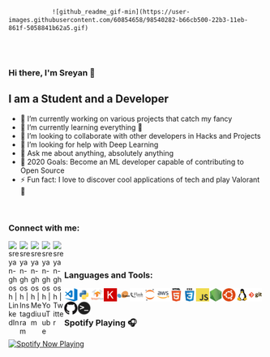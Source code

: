                 ![github_readme_gif-min](https://user-images.githubusercontent.com/60854658/98540282-b66cb500-22b3-11eb-861f-5058841b62a5.gif)
</br>
</br>

### Hi there, I'm Sreyan 👋

## I am a Student and a Developer

- 🔭 I’m currently working on various projects that catch my fancy
- 🌱 I’m currently learning everything 🤣
- 👯 I’m looking to collaborate with other developers in Hacks and Projects
- 🤔 I’m looking for help with Deep Learning
- 💬 Ask me about anything, absolutely anything
- 🥅 2020 Goals: Become an ML developer capable of contributing to Open Source
- ⚡ Fun fact: I love to discover cool applications of tech and play Valorant 🤣
</br>

### Connect with me:

[<img align="left" alt="sreyan-ghosh | LinkedIn" width="22px" src="https://cdn.jsdelivr.net/npm/simple-icons@v3/icons/linkedin.svg" />][linkedin]
[<img align="left" alt="sreyan-ghosh | Instagram" width="22px" src="https://cdn.jsdelivr.net/npm/simple-icons@v3/icons/instagram.svg" />][instagram]
[<img align="left" alt="sreyan-ghosh | Medium" width="22px" src="https://cdn.jsdelivr.net/npm/simple-icons@v3/icons/medium.svg" />][medium]
[<img align="left" alt="sreyan-ghosh | YouTube" width="22px" src="https://cdn.jsdelivr.net/npm/simple-icons@v3/icons/facebook.svg" />][facebook]
[<img align="left" alt="sreyan-ghosh | Twitter" width="22px" src="https://cdn.jsdelivr.net/npm/simple-icons@v3/icons/twitter.svg" />][twitter]

</br>
</br>

### Languages and Tools:

<img align="left" alt="Visual Studio Code" width="26px" src="https://raw.githubusercontent.com/github/explore/80688e429a7d4ef2fca1e82350fe8e3517d3494d/topics/visual-studio-code/visual-studio-code.png" />
<img align="left" alt="Python" width="26px" src="https://raw.githubusercontent.com/github/explore/80688e429a7d4ef2fca1e82350fe8e3517d3494d/topics/python/python.png" />
<img align="left" alt="Tensorflow" width="26px" src="https://raw.githubusercontent.com/github/explore/80688e429a7d4ef2fca1e82350fe8e3517d3494d/topics/tensorflow/tensorflow.png" />
<img align="left" alt="Keras" width="26px" src="https://raw.githubusercontent.com/github/explore/master/topics/keras/keras.png" />
<img align="left" alt="Ubuntu" width="26px" src="https://raw.githubusercontent.com/github/explore/80688e429a7d4ef2fca1e82350fe8e3517d3494d/topics/scikit-learn/scikit-learn.png" />
<img align="left" alt="Flask" width="26px" src="https://raw.githubusercontent.com/github/explore/master/topics/flask/flask.png" />
<img align="left" alt="Jupyter" width="26px" src="https://raw.githubusercontent.com/github/explore/master/topics/jupyter-notebook/jupyter-notebook.png" />
<img align="left" alt="AWS" width="26px" src="https://raw.githubusercontent.com/github/explore/master/topics/aws/aws.png" />
<img align="left" alt="HTML5" width="26px" src="https://raw.githubusercontent.com/github/explore/80688e429a7d4ef2fca1e82350fe8e3517d3494d/topics/html/html.png" />
<img align="left" alt="CSS3" width="26px" src="https://raw.githubusercontent.com/github/explore/80688e429a7d4ef2fca1e82350fe8e3517d3494d/topics/css/css.png" />
<img align="left" alt="JavaScript" width="26px" src="https://raw.githubusercontent.com/github/explore/80688e429a7d4ef2fca1e82350fe8e3517d3494d/topics/javascript/javascript.png" />
<img align="left" alt="Node.js" width="26px" src="https://raw.githubusercontent.com/github/explore/80688e429a7d4ef2fca1e82350fe8e3517d3494d/topics/nodejs/nodejs.png" />
<img align="left" alt="Ubuntu" width="26px" src="https://raw.githubusercontent.com/github/explore/80688e429a7d4ef2fca1e82350fe8e3517d3494d/topics/ubuntu/ubuntu.png" />
<img align="left" alt="Linux" width="26px" src="https://raw.githubusercontent.com/github/explore/80688e429a7d4ef2fca1e82350fe8e3517d3494d/topics/linux/linux.png" />
<img align="left" alt="Git" width="26px" src="https://raw.githubusercontent.com/github/explore/80688e429a7d4ef2fca1e82350fe8e3517d3494d/topics/git/git.png" />
<img align="left" alt="GitHub" width="26px" src="https://raw.githubusercontent.com/github/explore/78df643247d429f6cc873026c0622819ad797942/topics/github/github.png" />
<img align="left" alt="Terminal" width="26px" src="https://raw.githubusercontent.com/github/explore/80688e429a7d4ef2fca1e82350fe8e3517d3494d/topics/terminal/terminal.png" />

</br>
</br>

### Spotify Playing 🎧

[<img src="https://spotify-now-playing-olive.vercel.app/api/spotify-playing" alt="Spotify Now Playing" width="350" />](https://open.spotify.com/user/90c3d379852442159cec8d6cf6d1fe31)

[twitter]: https://twitter.com/SreyanGhosh7
[facebook]: https://www.facebook.com/profile.php?id=100001684286262
[instagram]: https://www.instagram.com/_.sir_casm._/
[linkedin]: https://www.linkedin.com/in/sreyan-ghosh-b0722a18b/
[medium]: https://medium.com/@sreyan2000
